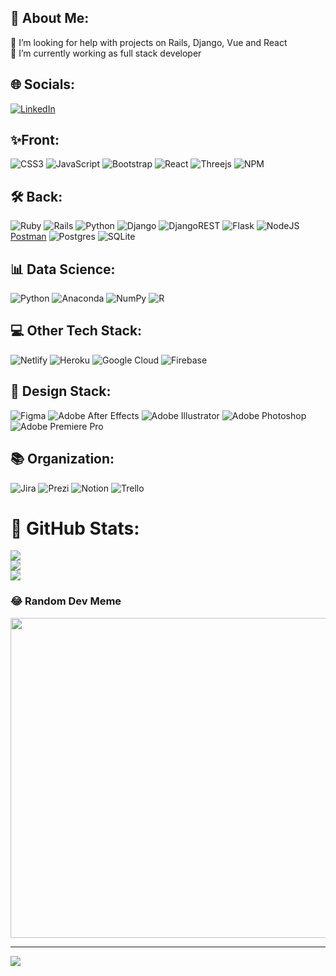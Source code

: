 ## 💫 About Me:
🤝 I’m looking for help with projects on Rails, Django, Vue and React<br>🌱 I’m currently working as full stack developer<br>


## 🌐 Socials:
[![LinkedIn](https://img.shields.io/badge/LinkedIn-%230077B5.svg?logo=linkedin&logoColor=white)](https://linkedin.com/in/https://www.linkedin.com/in/jesus-barboza-5bb69aa7/) 

## ✨Front:
![CSS3](https://img.shields.io/badge/css3-%231572B6.svg?style=plastic&logo=css3&logoColor=white) ![JavaScript](https://img.shields.io/badge/javascript-%23323330.svg?style=plastic&logo=javascript&logoColor=%23F7DF1E) ![Bootstrap](https://img.shields.io/badge/bootstrap-%23563D7C.svg?style=plastic&logo=bootstrap&logoColor=white) ![React](https://img.shields.io/badge/react-%2320232a.svg?style=plastic&logo=react&logoColor=%2361DAFB) ![Threejs](https://img.shields.io/badge/threejs-black?style=plastic&logo=three.js&logoColor=white) ![NPM](https://img.shields.io/badge/NPM-%23000000.svg?style=plastic&logo=npm&logoColor=white)  


## 🛠 Back:
![Ruby](https://img.shields.io/badge/ruby-%23CC342D.svg?style=plastic&logo=ruby&logoColor=white) ![Rails](https://img.shields.io/badge/rails-%23CC0000.svg?style=plastic&logo=ruby-on-rails&logoColor=white) ![Python](https://img.shields.io/badge/python-3670A0?style=plastic&logo=python&logoColor=ffdd54) ![Django](https://img.shields.io/badge/django-%23092E20.svg?style=plastic&logo=django&logoColor=white) ![DjangoREST](https://img.shields.io/badge/DJANGO-REST-ff1709?style=plastic&logo=django&logoColor=white&color=ff1709&labelColor=gray) ![Flask](https://img.shields.io/badge/flask-%23000.svg?style=plastic&logo=flask&logoColor=white) ![NodeJS](https://img.shields.io/badge/node.js-6DA55F?style=plastic&logo=node.js&logoColor=white) [Postman](https://img.shields.io/badge/Postman-FF6C37?style=plastic&logo=postman&logoColor=white) ![Postgres](https://img.shields.io/badge/postgres-%23316192.svg?style=plastic&logo=postgresql&logoColor=white) ![SQLite](https://img.shields.io/badge/sqlite-%2307405e.svg?style=plastic&logo=sqlite&logoColor=white)

## 📊 Data Science:
![Python](https://img.shields.io/badge/python-3670A0?style=plastic&logo=python&logoColor=ffdd54) ![Anaconda](https://img.shields.io/badge/Anaconda-%2344A833.svg?style=plastic&logo=anaconda&logoColor=white) ![NumPy](https://img.shields.io/badge/numpy-%23013243.svg?style=plastic&logo=numpy&logoColor=white) ![R](https://img.shields.io/badge/r-%23276DC3.svg?style=plastic&logo=r&logoColor=white)

## 💻 Other Tech Stack:
 ![Netlify](https://img.shields.io/badge/netlify-%23000000.svg?style=plastic&logo=netlify&logoColor=#00C7B7) ![Heroku](https://img.shields.io/badge/heroku-%23430098.svg?style=plastic&logo=heroku&logoColor=white) ![Google Cloud](https://img.shields.io/badge/Google%20Cloud-%234285F4.svg?style=plastic&logo=google-cloud&logoColor=white) ![Firebase](https://img.shields.io/badge/firebase-%23039BE5.svg?style=plastic&logo=firebase) 
 
## 🌈 Design Stack:
 ![Figma](https://img.shields.io/badge/figma-%23F24E1E.svg?style=plastic&logo=figma&logoColor=white) ![Adobe After Effects](https://img.shields.io/badge/Adobe%20After%20Effects-9999FF.svg?style=plastic&logo=Adobe%20After%20Effects&logoColor=white) ![Adobe Illustrator](https://img.shields.io/badge/adobeillustrator-%23FF9A00.svg?style=plastic&logo=adobeillustrator&logoColor=white) ![Adobe Photoshop](https://img.shields.io/badge/adobephotoshop-%2331A8FF.svg?style=plastic&logo=adobephotoshop&logoColor=white) ![Adobe Premiere Pro](https://img.shields.io/badge/Adobe%20Premiere%20Pro-9999FF.svg?style=plastic&logo=Adobe%20Premiere%20Pro&logoColor=white) 	

## 📚 Organization:
![Jira](https://img.shields.io/badge/jira-%230A0FFF.svg?style=plastic&logo=jira&logoColor=white) ![Prezi](https://img.shields.io/badge/Prezi-%23000000.svg?style=plastic&logo=Prezi&logoColor=white) ![Notion](https://img.shields.io/badge/Notion-%23000000.svg?style=plastic&logo=notion&logoColor=white) ![Trello](https://img.shields.io/badge/Trello-%23026AA7.svg?style=plastic&logo=Trello&logoColor=white)

# 🌌 GitHub Stats:
![](https://github-readme-stats.vercel.app/api?username=JesusBarboza1994&theme=tokyonight&hide_border=false&include_all_commits=true&count_private=true)<br/>
![](https://github-readme-streak-stats.herokuapp.com/?user=JesusBarboza1994&theme=tokyonight&hide_border=false)<br/>
![](https://github-readme-stats.vercel.app/api/top-langs/?username=JesusBarboza1994&theme=tokyonight&hide_border=false&include_all_commits=true&count_private=true&layout=compact)

### 😂 Random Dev Meme
<img src="https://random-memer.herokuapp.com/" width="512px"/>

---
[![](https://visitcount.itsvg.in/api?id=JesusBarboza1994&icon=1&color=1)](https://visitcount.itsvg.in)

<!-- Proudly created with GPRM ( https://gprm.itsvg.in ) -->
